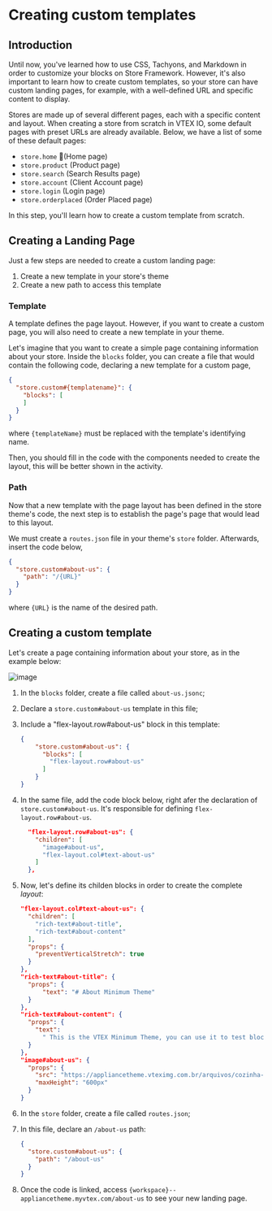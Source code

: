 # Creating custom templates

## Introduction

Until now, you've learned how to use CSS, Tachyons, and Markdown in order to customize your blocks on Store Framework. However, it's also important to learn how to create custom templates, so your store can have custom landing pages, for example, with a well-defined URL and specific content to display.

Stores are made up of several different pages, each with a specific content and layout. When creating a store from scratch in VTEX IO, some default pages with preset URLs are already available. Below, we have a list of some of these default pages:

- `store.home` (Home page)
- `store.product` (Product page)
- `store.search` (Search Results page)
- `store.account` (Client Account page)
- `store.login` (Login page)
- `store.orderplaced` (Order Placed page)

In this step, you'll learn how to create a custom template from scratch.

## Creating a Landing Page

Just a few steps are needed to create a custom landing page:

1. Create a new template in your store's theme
2. Create a new path to access this template

### Template

A template defines the page layout. However, if you want to create a custom page, you will also need to create a new template in your theme.

Let's imagine that you want to create a simple page containing information about your store. Inside the `blocks` folder, you can create a file that would contain the following code, declaring a new template for a custom page,

```json
{
  "store.custom#{templatename}": {
    "blocks": [
    ]
  }
}
```

where `{templateName}` must be replaced with the template's identifying name. 

Then, you should fill in the code with the components needed to create the layout, this will be better shown in the activity.

### Path

Now that a new template with the page layout has been defined in the store theme's code, the next step is to establish the page's page that would lead to this layout. 

We must create a `routes.json` file in your theme's `store` folder. Afterwards, insert the code below,

```json
{
  "store.custom#about-us": {
    "path": "/{URL}"
  }
}
```

where `{URL}` is the name of the desired path.

## Creating a custom template

Let's create a page containing information about your store, as in the example below: 

![image](https://user-images.githubusercontent.com/19495917/90177742-5aac9180-dd81-11ea-9566-be74d563664f.png)

1. In the `blocks` folder, create a file called `about-us.jsonc`;
2. Declare a `store.custom#about-us` template in this file;
3. Include a "flex-layout.row#about-us" block in this template:

    ```json
    {
        "store.custom#about-us": {
          "blocks": [
            "flex-layout.row#about-us"
          ]
        }
    }
    ```
4. In the same file, add the code block below, right afer the declaration of `store.custom#about-us`. It's responsible for defining `flex-layout.row#about-us`.

    ```json
      "flex-layout.row#about-us": {
        "children": [
          "image#about-us",
          "flex-layout.col#text-about-us"
        ]
      },
    ```

5. Now, let's define its childen blocks in order to create the complete _layout_:

    ```json
    "flex-layout.col#text-about-us": {
      "children": [
        "rich-text#about-title",
        "rich-text#about-content"
      ],
      "props": {
        "preventVerticalStretch": true
      }
    },
    "rich-text#about-title": {
      "props": {
          "text": "# About Minimum Theme"
      }
    },
    "rich-text#about-content": {
      "props": {
        "text":
          " This is the VTEX Minimum Theme, you can use it to test blocks usage and build your first store from scratch."
      }
    },
    "image#about-us": {
      "props": {
        "src": "https://appliancetheme.vteximg.com.br/arquivos/cozinha-about-us.png",
        "maxHeight": "600px"
      }
    }
    ```
6. In the `store` folder, create a file called `routes.json`;
7. In this file, declare an `/about-us` path:

    ```json
    {
      "store.custom#about-us": {
        "path": "/about-us"
      }
    }
    ```

7. Once the code is linked, access `{workspace}--appliancetheme.myvtex.com/about-us` to see your new landing page.